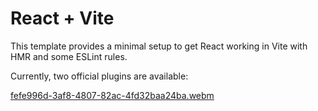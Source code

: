 # React + Vite

This template provides a minimal setup to get React working in Vite with HMR and some ESLint rules.

Currently, two official plugins are available:

[fefe996d-3af8-4807-82ac-4fd32baa24ba.webm](https://github.com/user-attachments/assets/8089bdff-02f4-45ab-8356-e743dbaab3ae)



